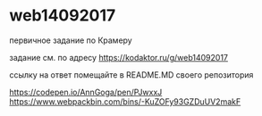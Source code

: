 # web14092017
первичное задание по Крамеру

задание см. по адресу
https://kodaktor.ru/g/web14092017

ссылку на ответ помещайте в README.MD своего репозитория

https://codepen.io/AnnGoga/pen/PJwxxJ 
https://www.webpackbin.com/bins/-KuZOFy93GZDuUV2makF 
